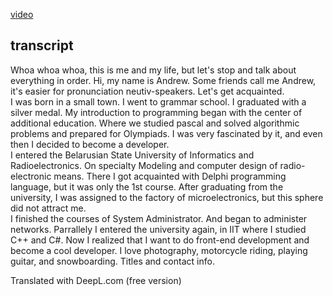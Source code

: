 [video]()

## transcript

  Whoa whoa whoa, this is me and my life, but let's stop and talk about everything in order. Hi, my name is Andrew. Some
friends call me Andrew, it's easier for pronunciation neutiv-speakers. Let's get acquainted.  
I was born in a small town. I went to grammar school. I graduated with a silver medal. My introduction to programming
began with the center of additional education. Where we studied pascal and solved algorithmic problems and prepared for
Olympiads. I was very fascinated by it, and even then I decided to become a developer.  
I entered the Belarusian State University of Informatics and Radioelectronics. On specialty Modeling and computer design
of radio-electronic means. There I got acquainted with Delphi programming language, but it was only the 1st course.
After graduating from the university, I was assigned to the factory of microelectronics, but this sphere did not attract
me.  
I finished the courses of System Administrator. And began to administer networks.
Parrallely I entered the university again, in IIT where I studied C++ and C#.
Now I realized that I want to do front-end development and become a cool developer.
I love photography, motorcycle riding, playing guitar, and snowboarding.
Titles and contact info.

Translated with DeepL.com (free version)
